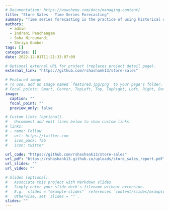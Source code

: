 ```yaml
---
# Documentation: https://wowchemy.com/docs/managing-content/
title: "Store Sales - Time Series Forecasting"
summary: "Time series forecasting is the practice of using historical data to predict future values. It can be challenging, due to the complexity of time-series data and the difficulty of accurately modeling patterns and trends. In this project, we tackled the 'Store Sales- Time Series Forecasting' challenge on Kaggle, which involved forecasting sales at a grocery retailer in Ecuador. We trained multiple models, starting with linear regression as our baseline. After careful analysis, we improved upon the baseline and achieved an error score of 0.39525, a 13% improvement over our linear regression model."
authors: 
  - admin
  - Indrani Panchangam
  - Soha Niroumandi
  - Shriya Gumber
tags: []
categories: []
date: 2022-12-01T11:21:33-07:00

# Optional external URL for project (replaces project detail page).
external_link: "https://github.com/rshashank13/store-sales"

# Featured image
# To use, add an image named `featured.jpg/png` to your page's folder.
# Focal points: Smart, Center, TopLeft, Top, TopRight, Left, Right, BottomLeft, Bottom, BottomRight.
image:
  caption: ""
  focal_point: ""
  preview_only: false

# Custom links (optional).
#   Uncomment and edit lines below to show custom links.
# links:
# - name: Follow
#   url: https://twitter.com
#   icon_pack: fab
#   icon: twitter

url_code: "https://github.com/rshashank13/store-sales"
url_pdf: "https://rshashank13.github.io/uploads/store_sales_report.pdf"
url_slides: ""
url_video: ""

# Slides (optional).
#   Associate this project with Markdown slides.
#   Simply enter your slide deck's filename without extension.
#   E.g. `slides = "example-slides"` references `content/slides/example-slides.md`.
#   Otherwise, set `slides = ""`.
slides: ""
---
```

